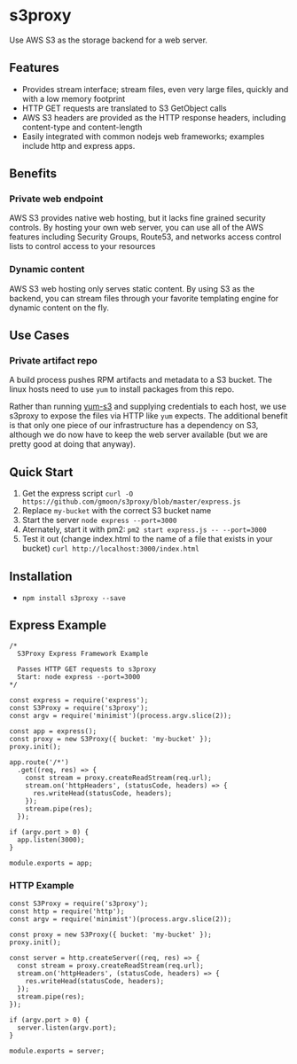 # s3proxy
Use AWS S3 as the storage backend for a web server.

## Features
* Provides stream interface; stream files, even very large files, quickly and with a low memory footprint
* HTTP GET requests are translated to S3 GetObject calls
* AWS S3 headers are provided as the HTTP response headers, including content-type and content-length
* Easily integrated with common nodejs web frameworks; examples include http and express apps.

## Benefits

### Private web endpoint

AWS S3 provides native web hosting, but it lacks fine grained security controls. By hosting your own web 
server, you can use all of the AWS features including Security Groups, Route53, and networks 
access control lists to control access to your resources

### Dynamic content

AWS S3 web hosting only serves static content. By using S3 as the backend, you can stream files
through your favorite templating engine for dynamic content on the fly.

## Use Cases

### Private artifact repo

A build process pushes RPM artifacts and metadata to a S3 bucket. The linux hosts need to use `yum` to install packages from this repo.

Rather than running [yum-s3]("https://github.com/jbraeuer/yum-s3-plugin") and supplying credentials to each host, we use s3proxy to expose
the files via HTTP like `yum` expects. The additional benefit is that only one piece of our infrastructure has a dependency on S3, although
we do now have to keep the web server available (but we are pretty good at doing that anyway).

## Quick Start
1. Get the express script
`curl -O https://github.com/gmoon/s3proxy/blob/master/express.js`
1. Replace `my-bucket` with the correct S3 bucket name
1. Start the server
`node express --port=3000`
1. Aternately, start it with pm2:
`pm2 start express.js -- --port=3000`
1. Test it out (change index.html to the name of a file that exists in your bucket)
`curl http://localhost:3000/index.html`

## Installation
* `npm install s3proxy --save`

## Express Example
```
/*
  S3Proxy Express Framework Example

  Passes HTTP GET requests to s3proxy
  Start: node express --port=3000
*/

const express = require('express');
const S3Proxy = require('s3proxy');
const argv = require('minimist')(process.argv.slice(2));

const app = express();
const proxy = new S3Proxy({ bucket: 'my-bucket' });
proxy.init();

app.route('/*')
  .get((req, res) => {
    const stream = proxy.createReadStream(req.url);
    stream.on('httpHeaders', (statusCode, headers) => {
      res.writeHead(statusCode, headers);
    });
    stream.pipe(res);
  });

if (argv.port > 0) {
  app.listen(3000);
}

module.exports = app;
```

### HTTP Example
```
const S3Proxy = require('s3proxy');
const http = require('http');
const argv = require('minimist')(process.argv.slice(2));

const proxy = new S3Proxy({ bucket: 'my-bucket' });
proxy.init();

const server = http.createServer((req, res) => {
  const stream = proxy.createReadStream(req.url);
  stream.on('httpHeaders', (statusCode, headers) => {
    res.writeHead(statusCode, headers);
  });
  stream.pipe(res);
});

if (argv.port > 0) {
  server.listen(argv.port);
}

module.exports = server;
```

